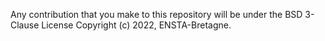 Any contribution that you make to this repository
will be under the BSD 3-Clause License Copyright
(c) 2022, ENSTA-Bretagne.
